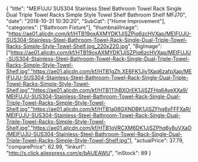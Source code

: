 {
	"title": "MEIFUJU SUS304 Stainless Steel Bathroom Towel Rack Single Dual Triple Towel Racks Simple Style Towel Shelf Bathroom Shelf MFJ70",
	"date": "2018-10-31 10:30:20",
	"SubCat": ["Home Improvement"],
	"categories": ["Bathroom Fixture"],
	"thumbnailImage": "https://ae01.alicdn.com/kf/HTB19oxAXMYDK1JjSZPiq6zcHVXap/MEIFUJU-SUS304-Stainless-Steel-Bathroom-Towel-Rack-Single-Dual-Triple-Towel-Racks-Simple-Style-Towel-Shelf.jpg_220x220.jpg",
	"BigImage": ["https://ae01.alicdn.com/kf/HTB19oxAXMYDK1JjSZPiq6zcHVXap/MEIFUJU-SUS304-Stainless-Steel-Bathroom-Towel-Rack-Single-Dual-Triple-Towel-Racks-Simple-Style-Towel-Shelf.jpg","https://ae01.alicdn.com/kf/HTB1gZh.XE6FK1Jjy1Xaq6zafpXap/MEIFUJU-SUS304-Stainless-Steel-Bathroom-Towel-Rack-Single-Dual-Triple-Towel-Racks-Simple-Style-Towel-Shelf.jpg","https://ae01.alicdn.com/kf/HTB1TlhBXOrEK1JjSZFHq6AveXXa9/MEIFUJU-SUS304-Stainless-Steel-Bathroom-Towel-Rack-Single-Dual-Triple-Towel-Racks-Simple-Style-Towel-Shelf.jpg","https://ae01.alicdn.com/kf/HTB1a08GXNDBK1JjSZFhq6xFFFXaR/MEIFUJU-SUS304-Stainless-Steel-Bathroom-Towel-Rack-Single-Dual-Triple-Towel-Racks-Simple-Style-Towel-Shelf.jpg","https://ae01.alicdn.com/kf/HTB1oVRCXM6DK1JjSZPhq6y8uVXaO/MEIFUJU-SUS304-Stainless-Steel-Bathroom-Towel-Rack-Single-Dual-Triple-Towel-Racks-Simple-Style-Towel-Shelf.jpg"],
	"actualPrice": 37.79,
	"comparePrice": 62.99,
	"linkurl": "http://s.click.aliexpress.com/e/bAIJEAWU",
	"inStock": 89
}
